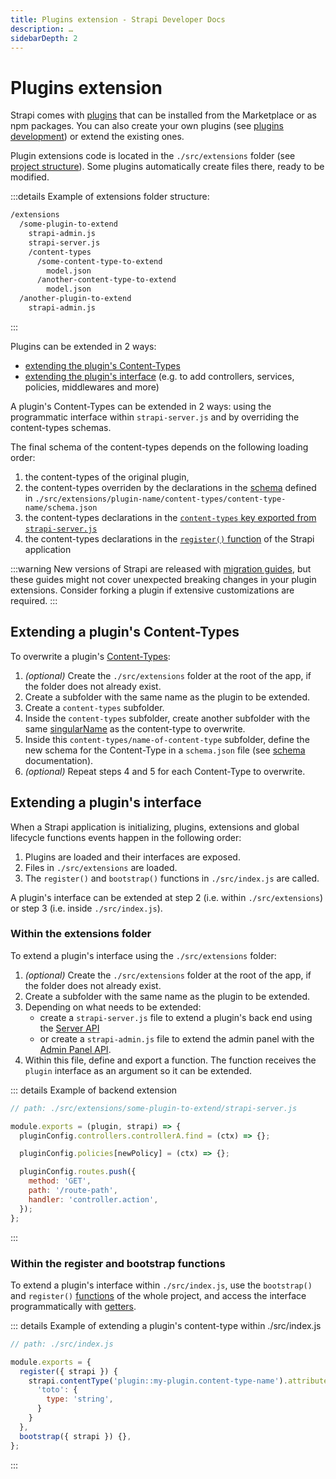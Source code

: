 ```yaml
---
title: Plugins extension - Strapi Developer Docs
description: …
sidebarDepth: 2
---
```


<!-- TODO: update SEO -->

# Plugins extension

Strapi comes with [plugins](/developer-docs/latest/plugins/plugins-intro.md) that can be installed from the Marketplace or as npm packages. You can also create your own plugins (see [plugins development](/developer-docs/latest/development/plugins-development.md)) or extend the existing ones.

Plugin extensions code is located in the `./src/extensions` folder (see [project structure](/developer-docs/latest/setup-deployment-guides/file-structure.md)). Some plugins automatically create files there, ready to be modified.

:::details Example of extensions folder structure:

```bash
/extensions
  /some-plugin-to-extend
    strapi-admin.js
    strapi-server.js
    /content-types
      /some-content-type-to-extend
        model.json
      /another-content-type-to-extend
        model.json
  /another-plugin-to-extend
    strapi-admin.js
```

:::

Plugins can be extended in 2 ways:

- [extending the plugin's Content-Types](#extending-a-plugin-s-content-types)
- [extending the plugin's interface](#extending-a-plugin-s-interface) (e.g. to add controllers, services, policies, middlewares and more)

A plugin's Content-Types can be extended in 2 ways: using the programmatic interface within `strapi-server.js` and by overriding the content-types schemas.

The final schema of the content-types depends on the following loading order:

1. the content-types of the original plugin,
2. the content-types overriden by the declarations in the [schema](/developer-docs/latest/development/backend-customization/models.md#model-schema) defined in `./src/extensions/plugin-name/content-types/content-type-name/schema.json`
3. the content-types declarations in the [`content-types` key exported from `strapi-server.js`](/developer-docs/latest/developer-resources/plugin-api-reference/server.md#content-types)
4. the content-types declarations in the [`register()` function](/developer-docs/latest/setup-deployment-guides/configurations/optional/functions.md#register) of the Strapi application

:::warning
New versions of Strapi are released with [migration guides](/developer-docs/latest/update-migration-guides/migration-guides.md), but these guides might not cover unexpected breaking changes in your plugin extensions. Consider forking a plugin if extensive customizations are required.
:::

## Extending a plugin's Content-Types

To overwrite a plugin's [Content-Types](/developer-docs/latest/development/backend-customization/models.md):

1. _(optional)_ Create the `./src/extensions` folder at the root of the app, if the folder does not already exist.
2. Create a subfolder with the same name as the plugin to be extended.
3. Create a `content-types` subfolder.
4. Inside the `content-types` subfolder, create another subfolder with the same [singularName](/developer-docs/latest/development/backend-customization/models.md#model-information) as the content-type to overwrite.
5. Inside this `content-types/name-of-content-type` subfolder, define the new schema for the Content-Type in a `schema.json` file (see [schema](/developer-docs/latest/development/backend-customization/models.md#model-schema) documentation).
6. _(optional)_ Repeat steps 4 and 5 for each Content-Type to overwrite.

## Extending a plugin's interface

When a Strapi application is initializing, plugins, extensions and global lifecycle functions events happen in the following order:

1. Plugins are loaded and their interfaces are exposed.
2. Files in `./src/extensions` are loaded.
3. The `register()` and `bootstrap()` functions in `./src/index.js` are called.

A plugin's interface can be extended at step 2 (i.e. within `./src/extensions`) or step 3 (i.e. inside `./src/index.js`).

### Within the extensions folder

To extend a plugin's interface using the `./src/extensions` folder:

1. _(optional)_ Create the `./src/extensions` folder at the root of the app, if the folder does not already exist.
2. Create a subfolder with the same name as the plugin to be extended.
3. Depending on what needs to be extended:
    * create a `strapi-server.js` file to extend a plugin's back end using the [Server API](/developer-docs/latest/developer-resources/plugin-api-reference/server.md)
    * or create a  `strapi-admin.js` file to extend the admin panel with the [Admin Panel API](/developer-docs/latest/developer-resources/plugin-api-reference/admin-panel.md).
4. Within this file, define and export a function.  The function receives the `plugin` interface as an argument so it can be extended.

::: details Example of backend extension

<!-- ? is it `pluginConfig` or just `plugin` in the example below? -->
```js
// path: ./src/extensions/some-plugin-to-extend/strapi-server.js

module.exports = (plugin, strapi) => {
  pluginConfig.controllers.controllerA.find = (ctx) => {};

  pluginConfig.policies[newPolicy] = (ctx) => {};

  pluginConfig.routes.push({
    method: 'GET',
    path: '/route-path',
    handler: 'controller.action',
  });
};
```

:::

### Within the register and bootstrap functions

To extend a plugin's interface within `./src/index.js`, use the `bootstrap()` and `register()` [functions](/developer-docs/latest/setup-deployment-guides/configurations/optional/functions.md) of the whole project, and access the interface programmatically with [getters](/developer-docs/latest/developer-resources/plugin-api-reference/server.md#usage).
<!-- TODO: remove this comment — link above won't work until merged with the "Reworked configurations" PR -->

::: details Example of extending a plugin's content-type within ./src/index.js

```js
// path: ./src/index.js

module.exports = {
  register({ strapi }) {
    strapi.contentType('plugin::my-plugin.content-type-name').attributes = {
      'toto': {
        type: 'string',
      }
    }
  },
  bootstrap({ strapi }) {},
};
```

:::
